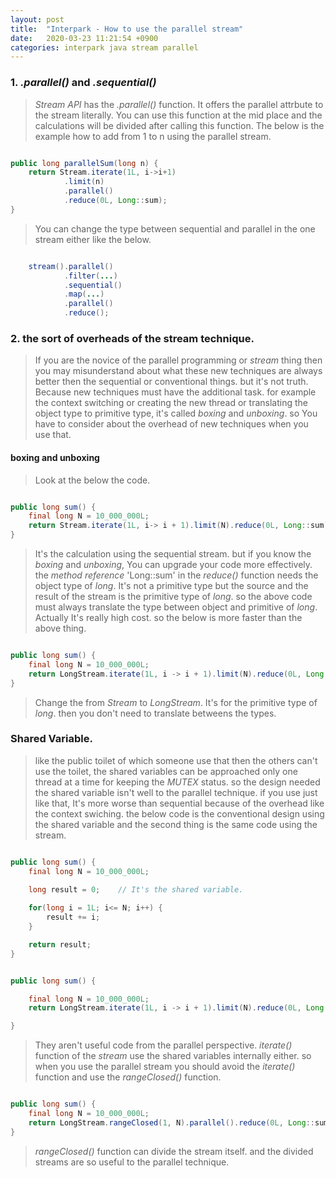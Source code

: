 ```yaml
---
layout: post
title:  "Interpark - How to use the parallel stream"
date:   2020-03-23 11:21:54 +0900
categories: interpark java stream parallel
---
```


### 1. _.parallel()_ and _.sequential()_

> _Stream API_ has the _.parallel()_ function. It offers the parallel attrbute to the stream literally. You can use this function at the mid place and the calculations will be divided after calling this function. The below is the example how to add from 1 to n using the parallel stream.

```java

public long parallelSum(long n) {
    return Stream.iterate(1L, i->i+1)
            .limit(n)
            .parallel()
            .reduce(0L, Long::sum);
}

```

> You can change the type between sequential and parallel in the one stream either like the below.

```java

    stream().parallel()
            .filter(...)
            .sequential()
            .map(...)
            .parallel()
            .reduce();

```

### 2. the sort of overheads of the stream technique.

> If you are the novice of the parallel programming or _stream_ thing then you may misunderstand about what these new techniques are always better then the sequential or conventional things. but it's not truth. Because new techniques must have the additional task. for example the context switching or creating the new thread or translating the object type to primitive type, it's called _boxing_ and _unboxing_. so You have to consider about the overhead of new techniques when you use that.

#### boxing and unboxing

> Look at the below the code.

```java

public long sum() {
    final long N = 10_000_000L;
    return Stream.iterate(1L, i-> i + 1).limit(N).reduce(0L, Long::sum);
}

```

> It's the calculation using the sequential stream. but if you know the _boxing_ and _unboxing_, You can upgrade your code more effectively. the _method reference_ 'Long::sum' in the _reduce()_ function needs the object type of _long_. It's not a primitive type but the source and the result of the stream is the primitive type of _long_. so the above code must always translate the type between object and primitive of _long_. Actually It's really high cost. so the below is more faster than the above thing.

```java

public long sum() {
    final long N = 10_000_000L;
    return LongStream.iterate(1L, i -> i + 1).limit(N).reduce(0L, Long::sum);
}

```

> Change the from _Stream_ to _LongStream_. It's for the primitive type of _long_. then you don't need to translate betweens the types.

### Shared Variable.

> like the public toilet of which someone use that then the others can't use the toilet, the shared variables can be approached only one thread at a time for keeping the _MUTEX_ status. so the design needed the shared variable isn't well to the parallel technique. if you use just like that, It's more worse than sequential because of the overhead like the context swiching. the below code is the conventional design using the shared variable and the second thing is the same code using the stream.

```java

public long sum() {
    final long N = 10_000_000L;
    
    long result = 0;    // It's the shared variable.

    for(long i = 1L; i<= N; i++) {
        result += i;
    }

    return result;
}

```

```java

public long sum() {

    final long N = 10_000_000L;
    return LongStream.iterate(1L, i -> i + 1).limit(N).reduce(0L, Long::sum);

}

```

> They aren't useful code from the parallel perspective. _iterate()_ function of the _stream_ use the shared variables internally either. so when you use the parallel stream you should avoid the _iterate()_ function and use the _rangeClosed()_ function.

```java

public long sum() {
    final long N = 10_000_000L;
    return LongStream.rangeClosed(1, N).parallel().reduce(0L, Long::sum);
}

```

> _rangeClosed()_ function can divide the stream itself. and the divided streams are so useful to the parallel technique.